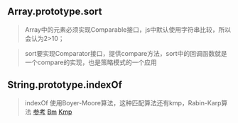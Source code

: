 ## Array.prototype.sort
>Array中的元素必须实现Comparable接口，js中默认使用字符串比较，所以会认为2>10；

>sort要实现Comparator接口，提供compare方法，sort中的回调函数就是一个compare的实现，也是策略模式的一个应用

## String.prototype.indexOf
>indexOf 使用Boyer-Moore算法，这种匹配算法还有kmp，Rabin-Karp算法
[参考](https://www.hongweipeng.com/index.php/archives/1612/)
[Bm](https://www.youtube.com/watch?v=ZMQWjslBlbU)
[Kmp](https://www.youtube.com/watch?v=GTJr8OvyEVQ)
